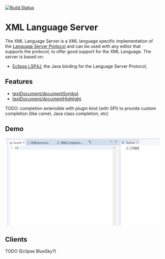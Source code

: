 [![Build Status](https://secure.travis-ci.org/angelozerr/lsp4xml.png)](http://travis-ci.org/angelozerr/lsp4xml)

XML Language Server
===========================

The XML Language Server is a XML language specific implementation of the [Language Server Protocol](https://github.com/Microsoft/language-server-protocol)
and can be used with any editor that supports the protocol, to offer good support for the XML Language. The server is based on:

 * [Eclipse LSP4J](https://github.com/eclipse/lsp4j), the Java binding for the Language Server Protocol, 

Features
--------------

* [textDocument/documentSymbol](https://microsoft.github.io/language-server-protocol/specification#textDocument_documentSymbol).
* [textDocument/documentHighlight](https://microsoft.github.io/language-server-protocol/specification#textDocument_documentHighlight).

TODO: completion extensible with plugin kind (with SPI) to provide custom completion (like camel, Java class completion, etc)

Demo
--------------

![XML Language Server Demo](demos/XMLLanguageServerDemo.gif)

Clients
-------

TODO (Eclipse BlueSky?)
